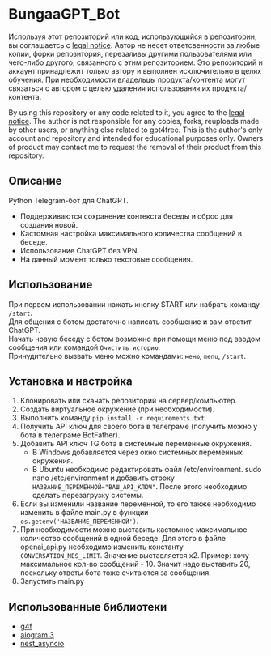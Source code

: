 # BungaaGPT_Bot
Используя этот репозиторий или код, использующийся в репозитории, вы соглашаетсь c [legal notice](https://github.com/BungaaFACE/Bungaa_GPT_Bot/blob/main/LEGAL_NOTICE.md). Автор не несет ответсвенности за любые копии, форки репозитория, перезаливы другими пользователями или чего-либо другого, связанного с этим репозиторием. Это репозиторий и аккаунт принадлежит только автору и выполнен исключительно в целях обучения. При необходимости владельцы продукта/контента могут связаться с автором с целью удаления использования их продукта/контента.  
  
By using this repository or any code related to it, you agree to the [legal notice](https://github.com/BungaaFACE/Bungaa_GPT_Bot/blob/main/LEGAL_NOTICE.md). The author is not responsible for any copies, forks, reuploads made by other users, or anything else related to gpt4free. This is the author's only account and repository and intended for educational purposes only. Owners of product may contact me to request the removal of their product from this repository.
## Описание
Python Telegram-бот для ChatGPT.  
- Поддерживаются сохранение контекста беседы и сброс для создания новой.
- Кастомная настройка максимального количества сообщений в беседе.
- Использование ChatGPT без VPN.
- На данный момент только текстовые сообщения.
## Использование
При первом использовании нажать кнопку START или набрать команду `/start`.  
Для общения с ботом достаточно написать сообщение и вам ответит ChatGPT.  
Начать новую беседу с ботом возможно при помощи меню под вводом сообщения или командой `Очистить историю`.  
Принудительно вызвать меню можно командами: `меню`, `menu`, `/start`.  
## Установка и настройка
1. Клонировать или скачать репозиторий на сервер/компьютер.
2. Создать виртуальное окружение (при необходимости).
3. Выполнить команду `pip install -r requirements.txt`.
4. Получить API ключ для своего бота в телеграме (получить можно у бота в телеграме BotFather).
5. Добавить API ключ TG бота в системные переменные окружения.
   - В Windows добавляется через окно системных переменных окружения.
   - В Ubuntu необходимо редактировать файл /etc/environment. sudo nano /etc/environment и добавить строку `НАЗВАНИЕ_ПЕРЕМЕННОЙ="ВАШ_API_КЛЮЧ"`. После этого необходимо сделать перезагрузку системы.
6. Если вы изменили название переменной, то его также необходимо изменить в файле main.py в функции `os.getenv('НАЗВАНИЕ_ПЕРЕМЕННОЙ')`.
7. При необходимости можно выставить кастомное максимальное количество сообщений в одной беседе. Для этого в файле openai_api.py необходимо изменить константу `CONVERSATION_MES_LIMIT`. Значение выставляется x2. Пример: хочу максимальное кол-во сообщений - 10. Значит надо выставить 20, поскольку ответы бота тоже считаются за сообщения.
8. Запустить main.py
## Использованные библиотеки
- [g4f](https://github.com/xtekky/gpt4free)
- [aiogram 3](https://aiogram.dev)
- [nest_asyncio](https://pypi.org/project/nest-asyncio/)
